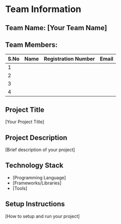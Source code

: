 # Team Information

## Team Name: [Your Team Name]

## Team Members:

| S.No | Name | Registration Number | Email |
|------|------|---------------------|-------|
| 1 | | | |
| 2 | | | |
| 3 | | | |
| 4 | | | |

## Project Title
[Your Project Title]

## Project Description
[Brief description of your project]

## Technology Stack
- [Programming Language]
- [Frameworks/Libraries]
- [Tools]

## Setup Instructions
[How to setup and run your project]
